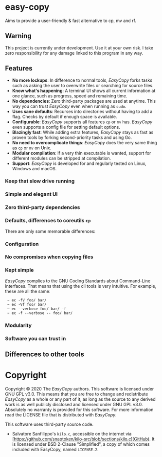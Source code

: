 # easy-copy
Aims to provide a user-friendly &amp; fast alternative to cp, mv and rf.

<!-- Put a catching GIF here -->

## Warning
This project is currently under development.
Use it at your own risk. I take zero responsibility for any damage linked to this program in any way.

## Features
 - **No more lockups**: In difference to normal tools, *EasyCopy* forks tasks such as asking the user to overwrite files or searching for source files.
 - **Know what's happening**: A terminal UI shows all current information at one glance, such as progress, speed and remaining time.
 - **No dependencies**: Zero third-party packages are used at anytime. This way you can trust *EasyCopy* even when running as `sudo`.
 - **Uses sane defaults**: Recurses into directories without having to add a flag. Checks by default if enough space is available.
 - **Configurable**: *EasyCopy* supports all features `cp` or `mv` has. *EasyCopy* even supports a config file for setting default options.
 - **Blazingly fast**: While adding extra features, *EasyCopy* stays as fast as proven tools by forking second-priority tasks and using Go.
 - **No need to overcomplicate things**: *EasyCopy* does the very same thing as `cp` or `mv` on Unix. 
 - **Modular compilation**: If a very thin executable is wanted, support for different modules can be stripped at compilation.
 - **Support**: *EasyCopy* is developed for and regularly tested on Linux, Windows and macOS.

### Keep that slow drive running
<!-- Threading -->

### Simple and elegant UI
<!-- some gif or so -->

### Zero third-party dependencies
<!-- how many sol, which go packages are used -->

###  Defaults, differences to coreutils `cp`
There are only some memorable differences:
<!-- ... -->

### Configuration
<!-- show a basic configuration file, time how long it takes to read this -->

### No compromises when copying files
<!-- time the different copy methods -->

### Kept simple
<!-- https://www.gnu.org/prep/standards/html_node/Command_002dLine-Interfaces.html -->
*EasyCopy* complies to the GNU Coding Standards about Command-Line interfaces. That means that using the cli tools is very intuitive. For example, these are all the same:
```
 ~ ec -fV foo/ bar/
 ~ ec -Vf foo/ bar/
 ~ ec --verbose foo/ bar/ -f
 ~ ec -f --verbose -- foo/ bar/
```

### Modularity
<!-- show different configurations and time them -->

### Software you can trust in

## Differences to other tools

# Copyright
Copyright &#169; 2020 The *EasyCopy* authors.
This software is licensed under GNU GPL v3.0.
This means that you are free to change and redistribute *EasyCopy* as a whole or any part of it, as long as the source to any derived work is as well publicly disclosed and licensed under GNU GPL v3.0.
Absolutely no warranty is provided for this software.
For more information read the LICENSE file that is distributed with *EasyCopy*.

This software uses third-party source code.
 - Salvatore Sanfilippo's `kilo.c`, accessible on the internet via [https://github.com/snaptoken/kilo-src/blob/sections/kilo.c](GitHub). It is licensed under BSD 2-Clause "Simplified", a copy of which comes included with EasyCopy, named `LICENSE.2`.
